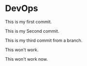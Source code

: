# DevOps

This is my first commit.

This is my Second commit.

This is my third commit from a branch.

This won't work.

This won't work now.
